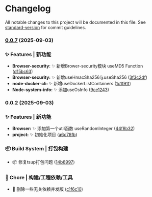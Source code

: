 # Changelog

All notable changes to this project will be documented in this file. See [standard-version](https://github.com/conventional-changelog/standard-version) for commit guidelines.

### [0.0.7](https://github.com/yxb123456cy/orange-utils-kit/compare/v0.0.6...v0.0.7) (2025-09-03)


### ✨ Features | 新功能

* **Browser-security:** :sparkles: 新增Brower-security模块 useMD5 Function ([d15bc63](https://github.com/yxb123456cy/orange-utils-kit/commit/d15bc630a07ac69885c5364caa3a337dc1b1f296))
* **Browser-security:** :sparkles: 新增useHmacSha256与useSha256 ([3f3c2df](https://github.com/yxb123456cy/orange-utils-kit/commit/3f3c2dfd8c62b276fc2d32c82dd80820a639e259))
* **node-docker-cli:** :sparkles: 新增useDockerListContainers ([1c1f91f](https://github.com/yxb123456cy/orange-utils-kit/commit/1c1f91f1a4353d4e0b122d3fcb1faaaaa976bc01))
* **Node-system-info:** :sparkles: 添加useOsInfo ([9ce1243](https://github.com/yxb123456cy/orange-utils-kit/commit/9ce1243152b615872c96bea7c79fc100e61a749f))

### 0.0.2 (2025-09-03)


### ✨ Features | 新功能

* **Browser:** :sparkles: 添加第一个util函数 useRandomInteger ([44f8b32](https://github.com/yxb123456cy/orange-utils-kit/commit/44f8b32035855e9d35af20cff5c5bacfe142147e))
* **project:** :sparkles: 初始化项目 ([a6c78fb](https://github.com/yxb123456cy/orange-utils-kit/commit/a6c78fbeea851f79ee347b0a1d25565080d53eb9))


### 📦‍ Build System | 打包构建

* :package: 修复tsup打包问题 ([14b8997](https://github.com/yxb123456cy/orange-utils-kit/commit/14b8997bead809faa027337c8ec184c07481cf4b))


### 🚀 Chore | 构建/工程依赖/工具

* :hammer: 删除一些无关依赖并发版 ([c1f6c10](https://github.com/yxb123456cy/orange-utils-kit/commit/c1f6c104abdb0a878fc8e7c8168bb989c40ea66d))
